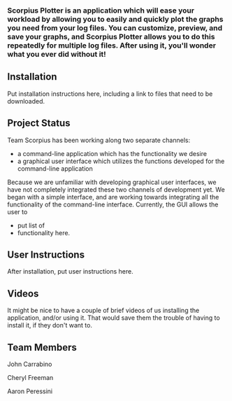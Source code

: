 ### Scorpius Plotter is an application which will ease your workload by allowing you to easily and quickly plot the graphs you need from your log files.  You can customize, preview, and save your graphs, and Scorpius Plotter allows you to do this repeatedly for multiple log files.  After using it, you'll wonder what you ever did without it!

## Installation

Put installation instructions here, including a link to files that need to be downloaded.

## Project Status

Team Scorpius has been working along two separate channels:
* a command-line application which has the functionality we desire
* a graphical user interface which utilizes the functions developed for the command-line application

Because we are unfamiliar with developing graphical user interfaces, we have not completely integrated these two channels of development yet.  We began with a simple interface, and are working towards integrating all the functionality of the command-line interface.  Currently, the GUI allows the user to
* put list of
* functionality here.

## User Instructions

After installation, put user instructions here.

## Videos

It might be nice to have a couple of brief videos of us installing the application, and/or using it.  That would save them the trouble of having to install it, if they don't want to.

## Team Members
John Carrabino

Cheryl Freeman

Aaron Peressini


